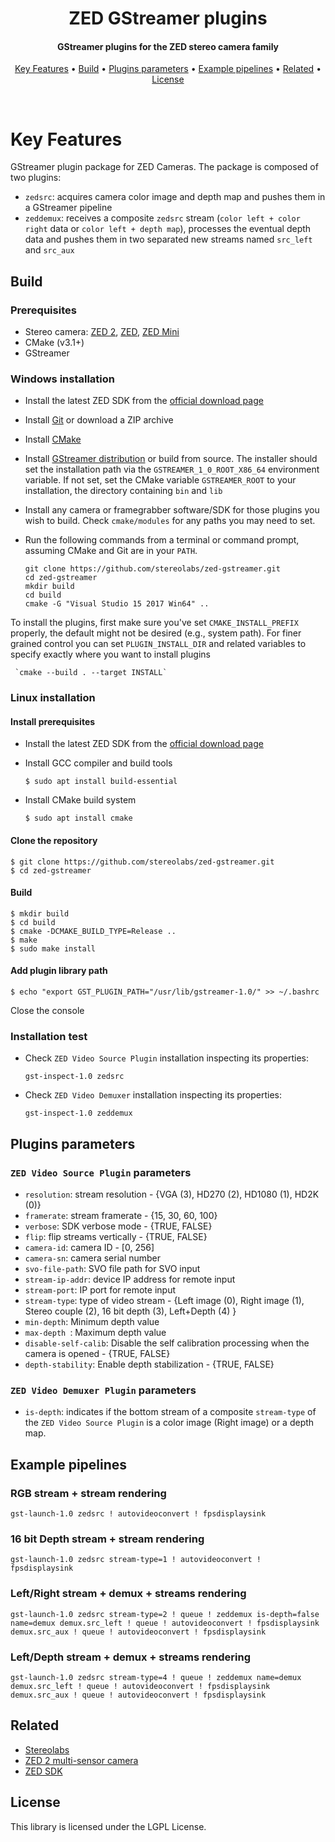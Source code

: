 <h1 align="center">
  ZED GStreamer plugins
</h1>

<h4 align="center">GStreamer plugins for the ZED stereo camera family</h4>

<p align="center">
  <a href="#key-features">Key Features</a> •
  <a href="#build">Build</a> •
  <a href="#plugins-parameters">Plugins parameters</a> • 
  <a href="#example-pipelines">Example pipelines</a> • 
  <a href="#related">Related</a> •
  <a href="#license">License</a>
</p>
<br>

# Key Features
GStreamer plugin package for ZED Cameras. The package is composed of two plugins:

* `zedsrc`: acquires camera color image and depth map and pushes them in a GStreamer pipeline
* `zeddemux`: receives a composite `zedsrc` stream (`color left + color right` data or `color left + depth map`), processes the eventual depth data and pushes them in two separated new streams named `src_left` and `src_aux`

## Build

### Prerequisites

 * Stereo camera: [ZED 2](https://www.stereolabs.com/zed-2/), [ZED](https://www.stereolabs.com/zed/), [ZED Mini](https://www.stereolabs.com/zed-mini/)
 * CMake (v3.1+)
 * GStreamer

### Windows installation

 * Install the latest ZED SDK from the [official download page](https://www.stereolabs.com/developers/release/)
 * Install [Git](https://git-scm.com/) or download a ZIP archive
 * Install [CMake](https://cmake.org/)
 * Install [GStreamer distribution](https://gstreamer.freedesktop.org/download/)
  or build from source. The installer should set
  the installation path via the `GSTREAMER_1_0_ROOT_X86_64` environment variable. If
  not set, set the CMake variable `GSTREAMER_ROOT` to your installation, the directory
  containing `bin` and `lib`
 * Install any camera or framegrabber software/SDK for those plugins you wish to
  build. Check `cmake/modules` for any paths you may need to set.
 * Run the following commands from a terminal or command prompt, assuming CMake
  and Git are in your `PATH`.
	    
     ```
     git clone https://github.com/stereolabs/zed-gstreamer.git
     cd zed-gstreamer
     mkdir build
     cd build
     cmake -G "Visual Studio 15 2017 Win64" ..
     ```

To install the plugins, first make sure you've set `CMAKE_INSTALL_PREFIX` properly,
the default might not be desired (e.g., system path). For finer grained control
you can set `PLUGIN_INSTALL_DIR` and related variables to specify exactly where
you want to install plugins

     `cmake --build . --target INSTALL`

### Linux installation

#### Install prerequisites

* Install the latest ZED SDK from the [official download page](https://www.stereolabs.com/developers/release/)

* Install GCC compiler and build tools

     `$ sudo apt install build-essential`

* Install CMake build system

     `$ sudo apt install cmake`

#### Clone the repository

    $ git clone https://github.com/stereolabs/zed-gstreamer.git
    $ cd zed-gstreamer

#### Build

    $ mkdir build
    $ cd build
    $ cmake -DCMAKE_BUILD_TYPE=Release ..
    $ make
    $ sudo make install 

#### Add plugin library path
   
    $ echo "export GST_PLUGIN_PATH="/usr/lib/gstreamer-1.0/" >> ~/.bashrc

Close the console

### Installation test

 * Check `ZED Video Source Plugin` installation inspecting its properties:
 
      `gst-inspect-1.0 zedsrc`

 * Check `ZED Video Demuxer` installation inspecting its properties:

      `gst-inspect-1.0 zeddemux`

## Plugins parameters

### `ZED Video Source Plugin` parameters

 * `resolution`: stream resolution - {VGA (3), HD270 (2), HD1080 (1), HD2K (0)}
 * `framerate`: stream framerate - {15, 30, 60, 100}
 * `verbose`: SDK verbose mode - {TRUE, FALSE}
 * `flip`: flip streams vertically - {TRUE, FALSE}
 * `camera-id`: camera ID - [0, 256]
 * `camera-sn`: camera serial number
 * `svo-file-path`: SVO file path for SVO input
 * `stream-ip-addr`: device IP address for remote input
 * `stream-port`: IP port for remote input
 * `stream-type`: type of video stream - {Left image (0), Right image (1), Stereo couple (2), 16 bit depth (3), Left+Depth (4) }
 * `min-depth`: Minimum depth value
 * `max-depth `: Maximum depth value
 * `disable-self-calib`: Disable the self calibration processing when the camera is opened - {TRUE, FALSE}
 * `depth-stability`: Enable depth stabilization - {TRUE, FALSE}

### `ZED Video Demuxer Plugin` parameters

 * `is-depth`: indicates if the bottom stream of a composite `stream-type` of the `ZED Video Source Plugin` is a color image (Right image) or a depth map.

## Example pipelines

### RGB stream + stream rendering

    gst-launch-1.0 zedsrc ! autovideoconvert ! fpsdisplaysink

### 16 bit Depth stream + stream rendering

    gst-launch-1.0 zedsrc stream-type=1 ! autovideoconvert ! fpsdisplaysink

### Left/Right stream + demux + streams rendering

    gst-launch-1.0 zedsrc stream-type=2 ! queue ! zeddemux is-depth=false name=demux demux.src_left ! queue ! autovideoconvert ! fpsdisplaysink  demux.src_aux ! queue ! autovideoconvert ! fpsdisplaysink

### Left/Depth stream + demux + streams rendering

    gst-launch-1.0 zedsrc stream-type=4 ! queue ! zeddemux name=demux demux.src_left ! queue ! autovideoconvert ! fpsdisplaysink  demux.src_aux ! queue ! autovideoconvert ! fpsdisplaysink

## Related

- [Stereolabs](https://www.stereolabs.com)
- [ZED 2 multi-sensor camera](https://www.stereolabs.com/zed-2/)
- [ZED SDK](https://www.stereolabs.com/developers/)

## License

This library is licensed under the LGPL License.
